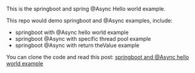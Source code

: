 This is the springboot and spring @Async Hello world example.

This repo would demo springboot and @Async examples, include:

- springboot with @Async hello world example
- springboot @Async with specific thread pool example
- springboot @Async with return theValue example

You can clone the code and read this post:
[springboot and @Async hello world example](http://www.bswen.com/2018/04/springboot-springboot-and-@Async-examples.html)